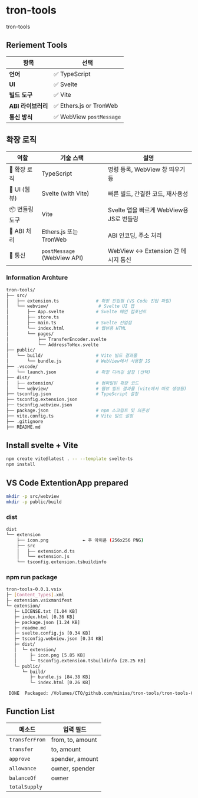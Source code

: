 # tron-tools

tron-tools

## Reriement Tools

| 항목            | 선택                      |
| ------------- | ----------------------- |
| **언어**        | ✅ TypeScript            |
| **UI**        | ✅ Svelte                |
| **빌드 도구**     | ✅ Vite                  |
| **ABI 라이브러리** | ✅ Ethers.js or TronWeb  |
| **통신 방식**     | ✅ WebView `postMessage` |

## 확장 로직

| 역할         | 기술 스택                       | 설명                             |
| ---------- | --------------------------- | ------------------------------ |
| 🧠 확장 로직   | TypeScript                  | 명령 등록, WebView 창 띄우기 등         |
| 🎨 UI (웹뷰) | Svelte (with Vite)          | 빠른 빌드, 간결한 코드, 재사용성            |
| 📦 번들링 도구  | Vite                        | Svelte 앱을 빠르게 WebView용 JS로 번들링 |
| 📜 ABI 처리  | Ethers.js 또는 TronWeb        | ABI 인코딩, 주소 처리                 |
| 🔌 통신      | `postMessage` (WebView API) | WebView <-> Extension 간 메시지 통신 |

### Information Archture

```sh
tron-tools/
├── src/
│   ├── extension.ts              # 확장 진입점 (VS Code 진입 파일)
│   └── webview/                   # Svelte UI 앱
│       ├── App.svelte            # Svelte 메인 컴포넌트
│       ├── store.ts
│       ├── main.ts               # Svelte 진입점
│       └── index.html            # 웹뷰용 HTML
│       └── pages/
│           ├── TransferEncoder.svelte
│           └── AddressToHex.svelte
├── public/
│   └── build/                    # Vite 빌드 결과물
│       └── bundle.js             # WebView에서 사용할 JS
├── .vscode/
│   └── launch.json               # 확장 디버깅 설정 (선택)
├── dist/
│   ├── extension/                # 컴파일된 확장 코드
│   └── webview/                  # 웹뷰 빌드 결과물 (vite에서 따로 생성됨)
├── tsconfig.json                 # TypeScript 설정
├── tsconfig.extension.json
├── tsconfig.webview.json
├── package.json                  # npm 스크립트 및 의존성
├── vite.config.ts                # Vite 빌드 설정
├── .gitignore
├── README.md
```

## Install svelte + Vite

```sh
npm create vite@latest . -- --template svelte-ts
npm install
```

## VS Code ExtentionApp prepared

```sh
mkdir -p src/webview
mkdir -p public/build

```

### dist

```sh
dist
└── extension
    ├── icon.png             ← 주 아이콘 (256x256 PNG)
    ├── src
    │   ├── extension.d.ts
    │   └── extension.js
    └── tsconfig.extension.tsbuildinfo
```

### npm run package

```sh
tron-tools-0.0.1.vsix
├─ [Content_Types].xml
├─ extension.vsixmanifest
└─ extension/
   ├─ LICENSE.txt [1.04 KB]
   ├─ index.html [0.36 KB]
   ├─ package.json [1.24 KB]
   ├─ readme.md
   ├─ svelte.config.js [0.34 KB]
   ├─ tsconfig.webview.json [0.34 KB]
   ├─ dist/
   │  └─ extension/
   │     ├─ icon.png [5.85 KB]
   │     └─ tsconfig.extension.tsbuildinfo [28.25 KB]
   └─ public/
      └─ build/
         ├─ bundle.js [84.38 KB]
         └─ index.html [0.26 KB]

 DONE  Packaged: /Volumes/CTO/github.com/minias/tron-tools/tron-tools-0.0.1.vsix (12 files, 47.68 KB)
```

## Function List

| 메소드            | 입력 필드            |
| -------------- | ---------------- |
| `transferFrom` | from, to, amount |
| `transfer`     | to, amount       |
| `approve`      | spender, amount  |
| `allowance`    | owner, spender   |
| `balanceOf`    | owner            |
| `totalSupply`  |                  |
